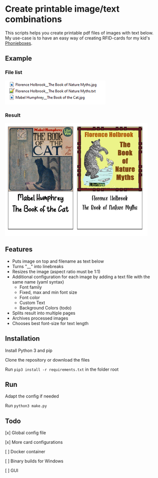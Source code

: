 # Create printable image/text combinations

This scripts helps you create printable pdf files of images with text below. My use-case is to have an easy way of creating RFID-cards for my kid's [Phonieboxes](http://phoniebox.de/).

## Example
### File list

![alt text](repo/example_images.png)

### Result

![alt text](repo/example_result.png)

## Features
- Puts image on top and filename as text below
- Turns "__" into linebreaks
- Resizes the image (aspect ratio must be 1:1)
- Additional configuration for each image by adding a text file with the same name (yaml syntax)
    - Font family
    - Fixed, max and min font size
    - Font color
    - Custom Text
    - Background Colors (todo)
- Splits result into multiple pages
- Archives processed images
- Chooses best font-size for text length 


## Installation
Install Python 3 and pip

Clone the repository or download the files

Run `pip3 install -r requirements.txt` in the folder root

## Run
Adapt the config if needed

Run `python3 make.py`

## Todo
[x] Global config file

[x] More card configurations

[ ] Docker container

[ ] Binary builds for Windows

[ ] GUI

